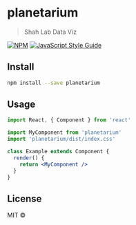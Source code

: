 # planetarium

> Shah Lab Data Viz

[![NPM](https://img.shields.io/npm/v/planetarium.svg)](https://www.npmjs.com/package/planetarium) [![JavaScript Style Guide](https://img.shields.io/badge/code_style-standard-brightgreen.svg)](https://standardjs.com)

## Install

```bash
npm install --save planetarium
```

## Usage

```jsx
import React, { Component } from 'react'

import MyComponent from 'planetarium'
import 'planetarium/dist/index.css'

class Example extends Component {
  render() {
    return <MyComponent />
  }
}
```

## License

MIT © [](https://github.com/)
